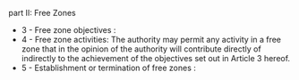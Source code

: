 part II: Free Zones 

<ul>
			<li>3 - Free zone objectives : <ul>
			</ul></li>			<li>4 - Free zone activities: The authority may permit any activity in a free zone that in the opinion of the authority will contribute directly of indirectly to the achievement of the objectives set out in Article 3 hereof. <ul>
			</ul></li>			<li>5 - Establishment or termination of free zones : <ul>
			</ul></li></ul>
